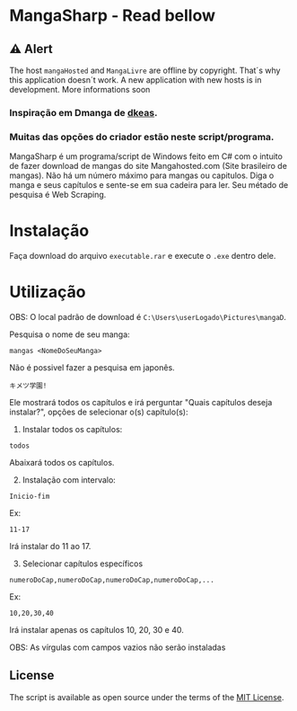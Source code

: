 # MangaSharp - Read bellow

## ⚠️ Alert
The host `mangaHosted` and `MangaLivre` are offline by copyright. That´s why this application doesn´t work.
A new application with new hosts is in development. More informations soon

### Inspiração em Dmanga de [dkeas](https://github.com/dkeas).
### Muitas das opções do criador estão neste script/programa.


MangaSharp é um programa/script de Windows feito em C# com o intuito de fazer download de mangas do site Mangahosted.com (Site brasileiro de mangas). Não há um número máximo para mangas ou capitulos. Diga o manga e seus capítulos e sente-se em sua cadeira para ler. Seu métado de pesquisa é Web Scraping.


# Instalação

Faça download do arquivo `executable.rar` e execute o `.exe` dentro dele.

# Utilização

OBS: O local padrão de download é `C:\Users\userLogado\Pictures\mangaD`.

Pesquisa o nome de seu manga:

`mangas <NomeDoSeuManga>`

Não é possivel fazer a pesquisa em japonês.

`キメツ学園!`

Ele mostrará todos os capítulos e irá perguntar "Quais capítulos deseja instalar?", opções de selecionar o(s) capítulo(s):

1. Instalar todos os capítulos:

  `todos`
  
Abaixará todos os capítulos.

2. Instalação com intervalo:

  `Inicio-fim`

Ex:

  `11-17`

Irá instalar do 11 ao 17.

3. Selecionar capítulos específicos

  `numeroDoCap,numeroDoCap,numeroDoCap,numeroDoCap,...`

Ex:

  `10,20,30,40`

Irá instalar apenas os capítulos 10, 20, 30 e 40.

OBS: As vírgulas com campos vazios não serão instaladas 


## License

The script is available as open source under the terms of the [MIT License](http://opensource.org/licenses/MIT).

